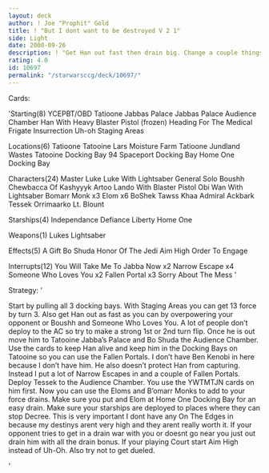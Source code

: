 ```yaml
---
layout: deck
author: ! Joe "Prophit" Gold
title: ! "But I dont want to be destroyed V 2 1"
side: Light
date: 2000-09-26
description: ! "Get Han out fast then drain big. Change a couple things around from the last one."
rating: 4.0
id: 10697
permalink: "/starwarsccg/deck/10697/"
---
```

Cards: 

'Starting(8)
YCEPBT/OBD
Tatioone Jabbas Palace
Jabbas Palace Audience Chamber
Han With Heavy Blaster Pistol (frozen)
Heading For The Medical Frigate
Insurrection
Uh-oh
Staging Areas

Locations(6)
Tatioone
Tatooine Lars Moisture Farm
Tatioone Jundland Wastes
Tatooine Docking Bay 94
Spaceport Docking Bay
Home One Docking Bay

Characters(24)
Master Luke
Luke With Lightsaber
General Solo
Boushh
Chewbacca Of Kashyyyk
Artoo
Lando With Blaster Pistol
Obi Wan With Lightsaber
Bomarr Monk x3
Elom x6
BoShek
Tawss Khaa
Admiral Ackbark
Tessek
Orrimaarko
Lt. Blount

Starships(4)
Independance
Defiance
Liberty
Home One

Weapons(1)
Lukes Lightsaber

Effects(5)
A Gift
Bo Shuda
Honor Of The Jedi
Aim High
Order To Engage

Interrupts(12)
You Will Take Me To Jabba Now x2
Narrow Escape x4
Someone Who Loves You x2
Fallen Portal x3
Sorry About The Mess
'

Strategy: '

Start by pulling all 3 docking bays. With Staging Areas you can get 13 force by turn 3. Also get Han out as fast as you can by overpowering your opponent or Boushh and Someone Who Loves You. A lot of people don&#8217;t deploy to the AC so try to make a strong 1st or 2nd turn flip. Once he is out move him to Tatooine Jabba&#8217;s Palace and Bo Shuda the Audience Chamber. Use the cards to keep Han alive and keep him in the Docking Bays on Tatooine so you can use the Fallen Portals. I don&#8217;t have Ben Kenobi in here because I don&#8217;t have him. He also doesn&#8217;t protect Han from capturing. Instead I put a lot of Narrow Escapes in and a couple of Fallen Portals. Deploy Tessek to the Audience Chamber. You use the YWTMTJN cards on him first. Now you can use the Eloms and B&#8217;omarr Monks to add to your force drains. Make sure you put and Elom at Home One Docking Bay for an easy drain. Make sure your starships are deployed to places where they can stop Decree. This is very important I dont have any On The Edges in because my destinys arent very high and they arent really worth it. If your opponent tries to get in a drain war with you or doesnt go near you just out drain him with all the drain bonus. If your playing Court start Aim High instead of Uh-Oh. Also try not to get dueled.

'
